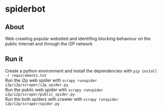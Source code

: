 # spiderbot
## About
Web crawling popular websited and identifing blocking behaviour on the public Internet and through the I2P network
## Run it
Create a python environment and install the dependencies with `pip install -r requirements.txt`  
Run the i2p web spider with `scrapy runspider i2p/i2p/scraper/i2p_spider.py`  
Run the public web spider with `scrapy runspider i2p/i2p/scraper/public_spider.py`   
Run the both spiders with crawler with `scrapy runspider i2p/i2p/scraper/spider.py`
